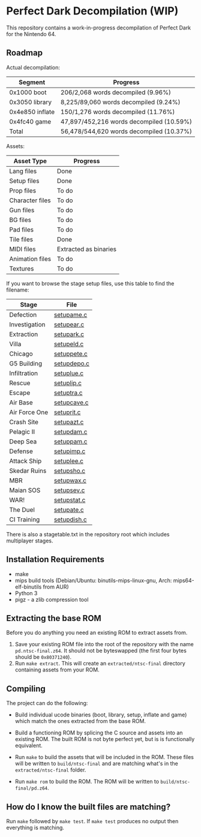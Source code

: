 # Perfect Dark Decompilation (WIP)

This repository contains a work-in-progress decompilation of Perfect Dark for the Nintendo 64.

## Roadmap

Actual decompilation:

| Segment         | Progress                                   |
|-----------------|--------------------------------------------|
| 0x1000 boot     | 206/2,068 words decompiled (9.96%)         |
| 0x3050 library  | 8,225/89,060 words decompiled (9.24%)      |
| 0x4e850 inflate | 150/1,276 words decompiled (11.76%)        |
| 0x4fc40 game    | 47,897/452,216 words decompiled (10.59%)   |
| Total           | 56,478/544,620 words decompiled (10.37%)   |

Assets:

| Asset Type      | Progress                                  |
|-----------------|-------------------------------------------|
| Lang files      | Done                                      |
| Setup files     | Done                                      |
| Prop files      | To do                                     |
| Character files | To do                                     |
| Gun files       | To do                                     |
| BG files        | To do                                     |
| Pad files       | To do                                     |
| Tile files      | Done                                      |
| MIDI files      | Extracted as binaries                     |
| Animation files | To do                                     |
| Textures        | To do                                     |

If you want to browse the stage setup files, use this table to find the filename:

| Stage            | File                                       |
|------------------|--------------------------------------------|
| Defection        | [setupame.c](src/files/setup/setupame.c)   |
| Investigation    | [setupear.c](src/files/setup/setupear.c)   |
| Extraction       | [setupark.c](src/files/setup/setupark.c)   |
| Villa            | [setupeld.c](src/files/setup/setupeld.c)   |
| Chicago          | [setuppete.c](src/files/setup/setuppete.c) |
| G5 Building      | [setupdepo.c](src/files/setup/setupdepo.c) |
| Infiltration     | [setuplue.c](src/files/setup/setuplue.c)   |
| Rescue           | [setuplip.c](src/files/setup/setuplip.c)   |
| Escape           | [setuptra.c](src/files/setup/setuptra.c)   |
| Air Base         | [setupcave.c](src/files/setup/setupcave.c) |
| Air Force One    | [setuprit.c](src/files/setup/setuprit.c)   |
| Crash Site       | [setupazt.c](src/files/setup/setupazt.c)   |
| Pelagic II       | [setupdam.c](src/files/setup/setupdam.c)   |
| Deep Sea         | [setuppam.c](src/files/setup/setuppam.c)   |
| Defense          | [setupimp.c](src/files/setup/setupimp.c)   |
| Attack Ship      | [setuplee.c](src/files/setup/setuplee.c)   |
| Skedar Ruins     | [setupsho.c](src/files/setup/setupsho.c)   |
| MBR              | [setupwax.c](src/files/setup/setupwax.c)   |
| Maian SOS        | [setupsev.c](src/files/setup/setupsev.c)   |
| WAR!             | [setupstat.c](src/files/setup/setupstat.c) |
| The Duel         | [setupate.c](src/files/setup/setupate.c)   |
| CI Training      | [setupdish.c](src/files/setup/setupdish.c) |

There is also a stagetable.txt in the repository root which includes multiplayer stages.

## Installation Requirements

* make
* mips build tools (Debian/Ubuntu: binutils-mips-linux-gnu, Arch: mips64-elf-binutils from AUR)
* Python 3
* pigz - a zlib compression tool

## Extracting the base ROM

Before you do anything you need an existing ROM to extract assets from.

1. Save your existing ROM file into the root of the repository with the name `pd.ntsc-final.z64`. It should not be byteswapped (the first four bytes should be `0x80371240`).
2. Run `make extract`. This will create an `extracted/ntsc-final` directory containing assets from your ROM.

## Compiling

The project can do the following:

* Build individual ucode binaries (boot, library, setup, inflate and game) which match the ones extracted from the base ROM.
* Build a functioning ROM by splicing the C source and assets into an existing ROM. The built ROM is not byte perfect yet, but is is functionally equivalent.

* Run `make` to build the assets that will be included in the ROM. These files will be written to `build/ntsc-final` and are matching what's in the `extracted/ntsc-final` folder.
* Run `make rom` to build the ROM. The ROM will be written to `build/ntsc-final/pd.z64`.

## How do I know the built files are matching?

Run `make` followed by `make test`. If `make test` produces no output then everything is matching.
